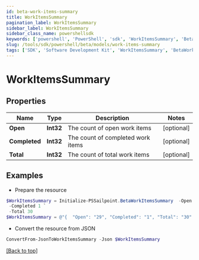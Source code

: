 ```yaml
---
id: beta-work-items-summary
title: WorkItemsSummary
pagination_label: WorkItemsSummary
sidebar_label: WorkItemsSummary
sidebar_class_name: powershellsdk
keywords: ['powershell', 'PowerShell', 'sdk', 'WorkItemsSummary', 'BetaWorkItemsSummary'] 
slug: /tools/sdk/powershell/beta/models/work-items-summary
tags: ['SDK', 'Software Development Kit', 'WorkItemsSummary', 'BetaWorkItemsSummary']
---
```



# WorkItemsSummary

## Properties

Name | Type | Description | Notes
------------ | ------------- | ------------- | -------------
**Open** | **Int32** | The count of open work items | [optional] 
**Completed** | **Int32** | The count of completed work items | [optional] 
**Total** | **Int32** | The count of total work items | [optional] 

## Examples

- Prepare the resource
```powershell
$WorkItemsSummary = Initialize-PSSailpoint.BetaWorkItemsSummary  -Open 29 `
 -Completed 1 `
 -Total 30
$WorkItemsSummary = @"{  "Open": "29", "Completed": "1", "Total": "30" }"@
```

- Convert the resource from JSON
```powershell
ConvertFrom-JsonToWorkItemsSummary -Json $WorkItemsSummary
```


[[Back to top]](#) 

